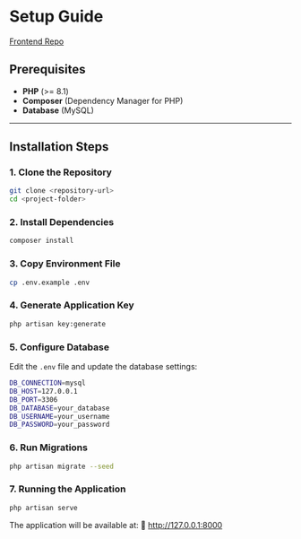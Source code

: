 # Setup Guide

[Frontend Repo](https://github.com/abrahamgregorius/haventwined_frontend)

## **Prerequisites**
- **PHP** (>= 8.1)  
- **Composer** (Dependency Manager for PHP)  
- **Database** (MySQL)

---

## **Installation Steps**

### **1. Clone the Repository**
```sh
git clone <repository-url>
cd <project-folder>
```
### **2. Install Dependencies**
```sh
composer install
```
### **3. Copy Environment File**
```sh
cp .env.example .env
```
### **4. Generate Application Key**
```sh
php artisan key:generate
```
### **5. Configure Database**
Edit the `.env` file and update the database settings:
```sh
DB_CONNECTION=mysql
DB_HOST=127.0.0.1
DB_PORT=3306
DB_DATABASE=your_database
DB_USERNAME=your_username
DB_PASSWORD=your_password
```
### **6. Run Migrations**
```sh
php artisan migrate --seed
```
### **7. Running the Application**
```sh
php artisan serve
```

The application will be available at:
📌 http://127.0.0.1:8000
